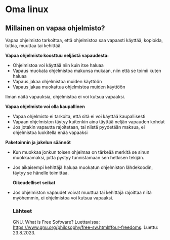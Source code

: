 # Oma linux

## Millainen on vapaa ohjelmisto?

Vapaa ohjelmisto tarkoittaa, että ohjelmistoa saa vapaasti käyttää, kopioida, tutkia, muuttaa tai kehittää.

**Vapaa ohjelmisto koosttuu neljästä vapaudesta:**

* Ohjelmistoa voi käyttää niin kuin itse haluaa
* Vapaus muokata ohjelmistoa makunsa mukaan, niin että se toimii kuten haluaa
* Vapaus jakaa ohjelmistoa muiden käyttöön
* Vapaus jakaa muokattua ohjelmistoa muiden käyttöön

Ilman näitä vapauksia, ohjelmistoa ei voi kutsua vapaaksi.

**Vapaa ohjelmisto voi olla kaupallinen**

- Vapaa ohjelmisto ei tarkoita, että sitä ei voi käyttää kaupallisesti
- Vapaan ohjelmiston täytyy kuitenkin aina täyttää neljän vapauden kohdat
- Jos jotakin vapautta rajoitetaan, tai niistä pyydetään maksua, ei ohjelmistoa luokitella enää vapaaksi

**Paketoinnin ja jakelun säännöt**

- Kun muokkaa jonkun toisen ohjelmaa on tärkeää merkitä se sinun muokkaamaksi, jotta pystyy tunnistamaan sen hetkisen tekijän.
- Jos aikaisempi kehittäjä haluaa muokatun ohjelmiston lähdekoodin, täytyy se hänelle toimittaa.

  **Oikeudelliset seikat**

- Jos ohjelmiston vapaudet voivat muuttua tai kehittäjä rajoittaa niitä myöhemmin, ei ohjelmistoa voi kutsua vapaaksi.

  ### Lähteet ###

  GNU. What is Free Software? Luettavissa: https://www.gnu.org/philosophy/free-sw.html#four-freedoms. Luettu: 23.8.2023.
  
